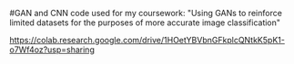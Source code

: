 #GAN and CNN code used for my coursework: "Using GANs to reinforce limited datasets for the purposes of more accurate image classification"

https://colab.research.google.com/drive/1HOetYBVbnGFkplcQNtkK5pK1-o7Wf4oz?usp=sharing
